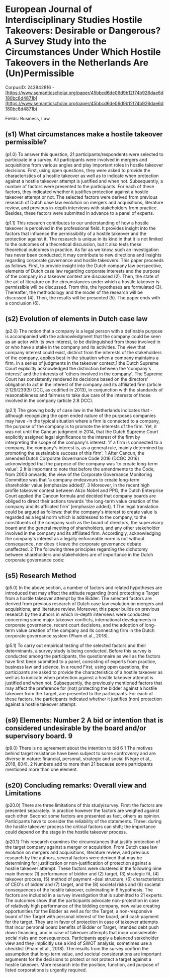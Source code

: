 # European Journal of Interdisciplinary Studies Hostile Takeovers: Desirable or Dangerous? A Survey Study into the Circumstances Under Which Hostile Takeovers in the Netherlands Are (Un)Permissible

CorpusID: 243842816 - [https://www.semanticscholar.org/paper/45bbcd6de06d9b12f74b926dae6d180bc8d4871b](https://www.semanticscholar.org/paper/45bbcd6de06d9b12f74b926dae6d180bc8d4871b)

Fields: Business, Law

## (s1) What circumstances make a hostile takeover permissible?
(p1.0) To answer this question, 21 participants/respondents were selected to participate in a survey. All participants were involved in mergers and acquisitions from various angles and play important roles in hostile takeover decisions. First, using open questions, they were asked to provide the characteristics of a hostile takeover as well as to indicate when protection against a hostile takeover attempt is justified and when not. Subsequently, a number of factors were presented to the participants. For each of these factors, they indicated whether it justifies protection against a hostile takeover attempt or not. The selected factors were derived from previous research of Dutch case law evolution on mergers and acquisitions, literature review, and previous in-depth interviews with stakeholders from practice. Besides, these factors were submitted in advance to a panel of experts.

(p1.1) This research contributes to our understanding of how a hostile takeover is perceived in the professional field. It provides insight into the factors that influence the permissibility of a hostile takeover and the protection against it. The research is unique in its kind in that it is not limited to the outcomes of a theoretical discussion, but it also tests these theoretical outcomes in practice. As far as we know, such an investigation has never been conducted; it may contribute to new directions and insights regarding corporate governance and hostile takeovers. This paper proceeds as follows. First, to provide insight into the Dutch company law perspective, elements of Dutch case law regarding corporate interests and the purpose of the company in a takeover context are discussed (2). Then, the state of the art of literature on the circumstances under which a hostile takeover is permissible will be discussed. From this, the hypotheses are formulated (3). Thereafter, the methodology and the model of the research will be discussed (4). Then, the results will be presented (5). The paper ends with a conclusion (6).
## (s2) Evolution of elements in Dutch case law
(p2.0) The notion that a company is a legal person with a definable purpose is accompanied with the acknowledgment that the company could be seen as an actor with its own interest, to be distinguished from those involved in or who have a stake in the company and its activities. The view that company interest could exist, distinct from the interests of the stakeholders of the company, applies best in the situation when a company maintains a firm. In a series of judgments in the takeover context,1 the Dutch Supreme Court explicitly acknowledged the distinction between the 'company's interest' and the interests of 'others involved in the company'. The Supreme Court has consistently rendered its decisions based on the directors' obligation to act in the interest of the company and its affiliated firm (article 2:129/239(5) DCC, as codified in 2013), in conjunction with the standards of reasonableness and fairness to take due care of the interests of those involved in the company (article 2:8 DCC).

(p2.1) The growing body of case law in the Netherlands indicates that -although recognizing the open ended nature of the purposes companies may have -in the typical situation where a firm is connected to a company, the purpose of the company is to promote the interests of the firm. Yet, it was not until the Cancun judgment in 2014, that the Dutch Supreme Court explicitly assigned legal significance to the interest of the firm by interpreting the scope of the company's interest: 'if a firm is connected to a company, the company's interest is, as a general rule, mainly determined by promoting the sustainable success of this firm'. 1 After Cancun, the amended Dutch Corporate Governance Code 2016 (DCGC 2016) acknowledged that the purpose of the company was 'to create long-term value'. 2 It is important to note that before the amendments to the Code, from 2003 onwards, the view of the Corporate Governance Monitoring Committee was that 'a company endeavours to create long-term shareholder value [emphasize added]'. 3 Moreover, in the recent high profile takeover contest between Akzo Nobel and PPG, the Dutch Enterprise Court applied the Cancun formula and decided that company boards are obliged to direct their actions towards 'the long-term value creation of the company and its affiliated firm' [emphasize added]. 1 The legal translation could be argued as follows: that the company's interest to create value is regarded as a legal norm which is addressed to the company, to the constituents of the company such as the board of directors, the supervisory board and the general meeting of shareholders, and any other stakeholder involved in the company and its affiliated firm. Accordingly, acknowledging the company's interest as a legally enforceable norm is not without consequence, nor does it leave the corporate governance debate unaffected. 2 The following three principles regarding the dichotomy between shareholders and stakeholders are of importance in the Dutch corporate governance code:
## (s5) Research Method
(p5.0) In the above section, a number of factors and related hypotheses are introduced that may affect the attitude regarding (non) protecting a Target from a hostile takeover attempt by the Bidder. The selected factors are derived from previous research of Dutch case law evolution on mergers and acquisitions, and literature review. Moreover, this paper builds on previous research by the authors in which in-depth interviews were conducted concerning some major takeover conflicts, international developments in corporate governance, recent court decisions, and the adoption of long-term value creation of the company and its connecting firm in the Dutch corporate governance system (Pham et al., 2018).

(p5.1) To carry out empirical testing of the selected factors and their determinants, a survey study is being conducted. Before this survey is conducted among the participants, the questionnaire as well as the factors have first been submitted to a panel, consisting of experts from practice, business law and science. In a round First, using open questions, the participants are asked to provide the characteristics of a hostile takeover as well as to indicate when protection against a hostile takeover attempt is justified and when not. Subsequently, the previously mentioned factors that may affect the preference for (not) protecting the bidder against a hostile takeover from the Target, are presented to the participants. For each of these factors, the participants indicated whether it justifies (non) protection against a hostile takeover attempt.
## (s9) Elements: Number 2 A bid or intention that is considered undesirable by the board and/or supervisory board. 9
(p9.0) There is no agreement about the intention to bid 6 1 The motives behind target resistance have been subject to some controversy and are diverse in nature: financial, personal, strategic and social (Nègre et al., 2018, 804). 2 Numbers add to more than 21 because some participants mentioned more than one element.
## (s20) Concluding remarks: Overall view and Limitations
(p20.0) There are three limitations of this study/survey. First: the factors are presented separately. In practice however the factors are weighed against each other. Second: some factors are presented as fact, others as opinion. Participants have to consider the reliability of the statements. Three: during the hostile takeover process the critical factors can shift; the importance could depend on the stage in the hostile takeover process.

(p20.1) This research examines the circumstances that justify protection of the target company against a merger or acquisition. From Dutch case law evolution on mergers and acquisitions, literature review, and previous research by the authors, several factors were derived that may be determining for justification or non-justification of protection against a hostile takeover attempt. These factors were clustered in the following nine main themes: (1) performance of bidder and (2) target, (3) strategic fit, (4) takeover process, (5) method of payment -deal structure, (6) characteristics of CEO's of bidder and (7) target, and the (8) societal risks and (9) societal consequences of the hostile takeover, culminating in 6 hypothesis. The factors are included in a survey investigation that is submitted to 21 experts. The outcomes show that the participants advocate non-protection in case of relatively high performance of the bidding company, new value creating opportunities for the Bidder as well as for the Target, a non-responsive board of the Target with personal interest of the board, and cash payment for the target. They are in favor of protection in case of takeover attempts that incur personal board benefits of Bidder or Target, intended debt push down financing, and in case of takeover attempts that incur considerable social risks and consequences. Participants apply a balanced stakeholder view and they implicitly use a kind of SWOT analysis, sometimes use a checklist (Pham et al., 2018). The results from the survey confirm the assumption that long-term value, and societal considerations are important arguments for the decisions to protect or not protect a target against a hostile takeover. More research into the position, function, and purpose of listed corporations is urgently required.
